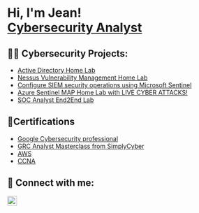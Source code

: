 <h1>Hi, I'm Jean! <br/><a href="https://www.linkedin.com/in/joshmadakor/">Cybersecurity Analyst</a> </h1>

<h2>👨‍💻 Cybersecurity Projects:</h2>

  - [Active Directory Home Lab](https://github.com/jpap19/ActiveDirectoryLab)
  - [Nessus Vulnerability Management Home Lab ](https://github.com/jpap19/NessusHomeLab)
  - [Configure SIEM security operations using Microsoft Sentinel ](https://github.com/jpap19/NessusHomeLab)
  - [Azure Sentinel MAP Home Lab with LIVE CYBER ATTACKS! ](https://github.com/jpap19/AzureSentinelHomeLab/tree/main)
  - [SOC Analyst End2End Lab](https://github.com/jpap19/SocAnalystEnd2EndLab)


<h2>📄Certifications</h2>

- [Google Cybersecurity professional](https://www.youtube.com/watch?v=a83ASGn_V_s)
- [GRC Analyst Masterclass from SimplyCyber](https://www.youtube.com/watch?v=uHy3oM7NnoU)
- [AWS](https://www.youtube.com/watch?v=N-L9hklSlNk)
- [CCNA](https://www.youtube.com/watch?v=OfvdQeh79s0)

<h2> 🤳 Connect with me:</h2>

[<img align="left" alt="jean-passou | LinkedIn" width="22px" src="https://cdn.jsdelivr.net/npm/simple-icons@v3/icons/linkedin.svg" />][linkedin]

[linkedin]: https://linkedin.com/in/jean-passou-5979a636

<!--
**joshmadakor1/joshmadakor1** is a ✨ _special_ ✨ repository because its `README.md` (this file) appears on your GitHub profile.

Here are some ideas to get you started:

- 🔭 I’m currently working on ...
- 🌱 I’m currently learning ...
- 👯 I’m looking to collaborate on ...
- 🤔 I’m looking for help with ...
- 💬 Ask me about ...
- 📫 How to reach me: ...
- 😄 Pronouns: ...
- ⚡ Fun fact: ...
-->
